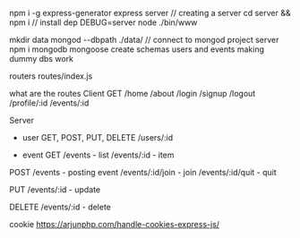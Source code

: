 npm i -g express-generator
express server // creating a server
cd server && npm i // install dep
DEBUG=server node ./bin/www

mkdir data
mongod --dbpath ./data/ // connect to mongod project server
npm i mongodb mongoose
create schemas users and events
making dummy dbs work

routers
routes/index.js

what are the routes
Client GET
/home
/about 
/login
/signup
/logout
/profile/:id
/events/:id

Server
* user
GET, POST, PUT, DELETE /users/:id

* event
GET
/events - list
/events/:id - item

POST 
/events - posting event
/events/:id/join - join
/events/:id/quit - quit

PUT
/events/:id - update

DELETE
/events/:id - delete

cookie https://arjunphp.com/handle-cookies-express-js/

